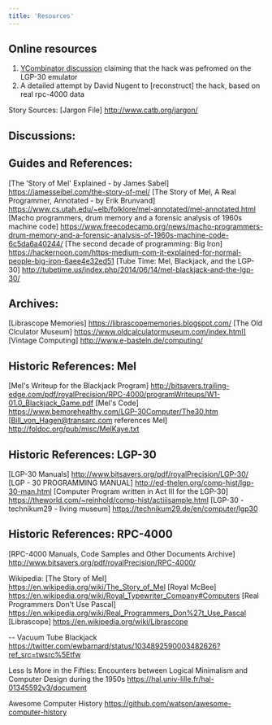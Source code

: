 ```yaml
---
title: 'Resources'
---
```


## Online resources
1. [YCombinator discussion] claiming that the hack was pefromed on the LGP-30 emulator
1. A detailed attempt by David Nugent to [reconstruct] the hack, based on real rpc-4000 data

Story Sources:
[Jargon File] http://www.catb.org/jargon/

## Discussions:
[YCombinator discussion]: https://news.ycombinator.com/item?id=20489273

## Guides and References:
[The 'Story of Mel' Explained - by James Sabel] https://jamesseibel.com/the-story-of-mel/
[The Story of Mel, A Real Programmer, Annotated - by Erik Brunvand] https://www.cs.utah.edu/~elb/folklore/mel-annotated/mel-annotated.html
[Macho programmers, drum memory and a forensic analysis of 1960s machine code] https://www.freecodecamp.org/news/macho-programmers-drum-memory-and-a-forensic-analysis-of-1960s-machine-code-6c5da6a40244/
[The second decade of programming: Big Iron] https://hackernoon.com/https-medium-com-it-explained-for-normal-people-big-iron-6aee4e32ed51
[Tube Time: Mel, Blackjack, and the LGP-30] http://tubetime.us/index.php/2014/06/14/mel-blackjack-and-the-lgp-30/

## Archives:
[Librascope Memories] https://librascopememories.blogspot.com/
[The Old Clculator Museum] https://www.oldcalculatormuseum.com/index.html]
[Vintage Computing] http://www.e-basteln.de/computing/

## Historic References: Mel
[Mel's Writeup for the Blackjack Program] http://bitsavers.trailing-edge.com/pdf/royalPrecision/RPC-4000/programWriteups/W1-01.0_Blackjack_Game.pdf
[Mel's Code] https://www.bemorehealthy.com/LGP-30Computer/The30.htm
[Bill_von_Hagen@transarc.com references Mel] http://foldoc.org/pub/misc/MelKaye.txt

## Historic References: LGP-30
[LGP-30 Manuals] http://www.bitsavers.org/pdf/royalPrecision/LGP-30/
[LGP - 30 PROGRAMMING MANUAL] http://ed-thelen.org/comp-hist/lgp-30-man.html
[Computer Program written in Act III for the LGP-30] https://theworld.com/~reinhold/comp-hist/actiiisample.html
[LGP-30 - technikum29 - living museum] https://technikum29.de/en/computer/lgp30

## Historic References: RPC-4000
[RPC-4000 Manuals, Code Samples and Other Documents Archive] http://www.bitsavers.org/pdf/royalPrecision/RPC-4000/

Wikipedia:
[The Story of Mel] https://en.wikipedia.org/wiki/The_Story_of_Mel
[Royal McBee] https://en.wikipedia.org/wiki/Royal_Typewriter_Company#Computers
[Real Programmers Don't Use Pascal] https://en.wikipedia.org/wiki/Real_Programmers_Don%27t_Use_Pascal
[Librascope] https://en.wikipedia.org/wiki/Librascope

--
Vacuum Tube Blackjack
https://twitter.com/ewbarnard/status/1034892590003482626?ref_src=twsrc%5Etfw

Less Is More in the Fifties: Encounters between Logical Minimalism and Computer Design during the 1950s
https://hal.univ-lille.fr/hal-01345592v3/document

Awesome Computer History
https://github.com/watson/awesome-computer-history
